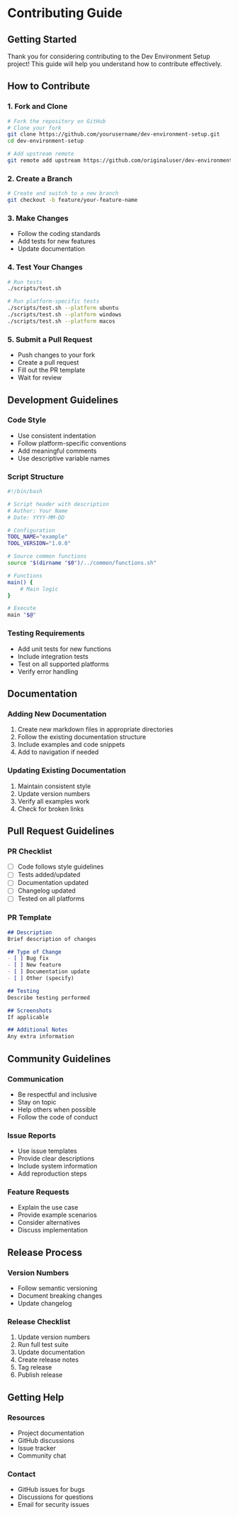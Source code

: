 # Contributing Guide

## Getting Started

Thank you for considering contributing to the Dev Environment Setup project! This guide will help you understand how to contribute effectively.

## How to Contribute

### 1. Fork and Clone
```bash
# Fork the repository on GitHub
# Clone your fork
git clone https://github.com/yourusername/dev-environment-setup.git
cd dev-environment-setup

# Add upstream remote
git remote add upstream https://github.com/originaluser/dev-environment-setup.git
```

### 2. Create a Branch
```bash
# Create and switch to a new branch
git checkout -b feature/your-feature-name
```

### 3. Make Changes
- Follow the coding standards
- Add tests for new features
- Update documentation

### 4. Test Your Changes
```bash
# Run tests
./scripts/test.sh

# Run platform-specific tests
./scripts/test.sh --platform ubuntu
./scripts/test.sh --platform windows
./scripts/test.sh --platform macos
```

### 5. Submit a Pull Request
- Push changes to your fork
- Create a pull request
- Fill out the PR template
- Wait for review

## Development Guidelines

### Code Style
- Use consistent indentation
- Follow platform-specific conventions
- Add meaningful comments
- Use descriptive variable names

### Script Structure
```bash
#!/bin/bash

# Script header with description
# Author: Your Name
# Date: YYYY-MM-DD

# Configuration
TOOL_NAME="example"
TOOL_VERSION="1.0.0"

# Source common functions
source "$(dirname "$0")/../common/functions.sh"

# Functions
main() {
    # Main logic
}

# Execute
main "$@"
```

### Testing Requirements
- Add unit tests for new functions
- Include integration tests
- Test on all supported platforms
- Verify error handling

## Documentation

### Adding New Documentation
1. Create new markdown files in appropriate directories
2. Follow the existing documentation structure
3. Include examples and code snippets
4. Add to navigation if needed

### Updating Existing Documentation
1. Maintain consistent style
2. Update version numbers
3. Verify all examples work
4. Check for broken links

## Pull Request Guidelines

### PR Checklist
- [ ] Code follows style guidelines
- [ ] Tests added/updated
- [ ] Documentation updated
- [ ] Changelog updated
- [ ] Tested on all platforms

### PR Template
```markdown
## Description
Brief description of changes

## Type of Change
- [ ] Bug fix
- [ ] New feature
- [ ] Documentation update
- [ ] Other (specify)

## Testing
Describe testing performed

## Screenshots
If applicable

## Additional Notes
Any extra information
```

## Community Guidelines

### Communication
- Be respectful and inclusive
- Stay on topic
- Help others when possible
- Follow the code of conduct

### Issue Reports
- Use issue templates
- Provide clear descriptions
- Include system information
- Add reproduction steps

### Feature Requests
- Explain the use case
- Provide example scenarios
- Consider alternatives
- Discuss implementation

## Release Process

### Version Numbers
- Follow semantic versioning
- Document breaking changes
- Update changelog

### Release Checklist
1. Update version numbers
2. Run full test suite
3. Update documentation
4. Create release notes
5. Tag release
6. Publish release

## Getting Help

### Resources
- Project documentation
- GitHub discussions
- Issue tracker
- Community chat

### Contact
- GitHub issues for bugs
- Discussions for questions
- Email for security issues